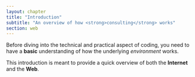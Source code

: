 ```yaml
---
layout: chapter
title: "Introduction"
subtitle: "An overview of how <strong>consulting</strong> works"
section: web
---
```


Before diving into the technical and practical aspect of coding, you need to have a **basic** understanding of how the underlying _environment_ works.

This introduction is meant to provide a quick overview of both the **Internet** and the **Web**.
